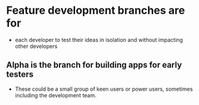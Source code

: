 # Feature development branches are for 
- each developer to test their ideas in isolation and without impacting other developers


## Alpha is the branch for building apps for early testers

- These could be a small group of keen users or power users, sometimes including the development team.